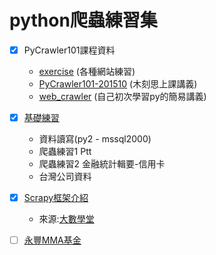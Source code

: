 # python爬蟲練習集

- [x] PyCrawler101課程資料
  -  [exercise](https://github.com/ihongChen/py-crawler-intro/tree/master/PyCrawler/exericse) (各種網站練習)
  -  [PyCrawler101-201510](https://github.com/ihongChen/py-crawler-intro/tree/master/PyCrawler/PyCrawler101-201510) (木刻思上課講義)
  -  [web_crawler](https://github.com/ihongChen/py-crawler-intro/tree/master/PyCrawler/web_crawler) (自己初次學習py的簡易講義)


- [x] [基礎練習](https://github.com/ihongChen/py-crawler-intro/tree/master/%E5%9F%BA%E7%A4%8E%E7%B7%B4%E7%BF%92)
  -  資料讀寫(py2 - mssql2000)
  -  爬蟲練習1 Ptt
  -  爬蟲練習2 金融統計輯要-信用卡
  -  台灣公司資料


- [x] [Scrapy框架介紹](https://github.com/ihongChen/py-crawler-intro/tree/master/scrapy/apple)
  - 來源:[大數學堂](http://www.largitdata.com/course/67/)

- [ ] [永豐MMA基金](https://github.com/ihongChen/https://github.com/ihongChen/py-crawler/tree/master/mma%E5%9F%BA%E9%87%91)
